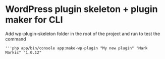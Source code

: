 # WordPress plugin skeleton + plugin maker for CLI
Add wp-plugin-skeleton folder in the root of the project and run to test the command
    
    '''php app/bin/console app:make-wp-plugin "My new plugin" "Mark Markic" "1.0.12"